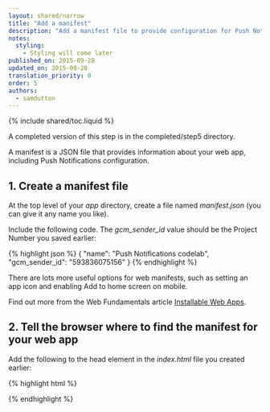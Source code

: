 ```yaml
---
layout: shared/narrow
title: "Add a manifest"
description: "Add a manifest file to provide configuration for Push Notifications."
notes:
  styling:
    - Styling will come later
published_on: 2015-09-28
updated_on: 2015-09-28
translation_priority: 0
order: 5
authors:
  - samdutton
---
```


{% include shared/toc.liquid %}

A completed version of this step is in the completed/step5 directory.

A manifest is a JSON file that provides information about your web app, including Push Notifications configuration.

## 1. Create a manifest file

At the top level of your _app_ directory, create a file named
_manifest.json_ (you can give it any name you like).

Include the following code. The _gcm\_sender\_id_ value should be the
Project Number you saved earlier:

{% highlight json %}
{
  "name": "Push Notifications codelab",
  "gcm\_sender\_id": "593836075156"
}
{% endhighlight %}

There are lots more useful options for web manifests, such as setting an app icon and enabling Add to home screen on mobile.

Find out more from the Web Fundamentals article [Installable Web Apps](/web/updates/2014/11/Support-for-installable-web-apps-with-webapp-manifest-in-chrome-38-for-Android).

## 2. Tell the browser where to find the manifest for your web app

Add the following to the head element in the _index.html_ file you created earlier:

{% highlight html %}
<link rel="manifest" href="manifest.json">
{% endhighlight %}
